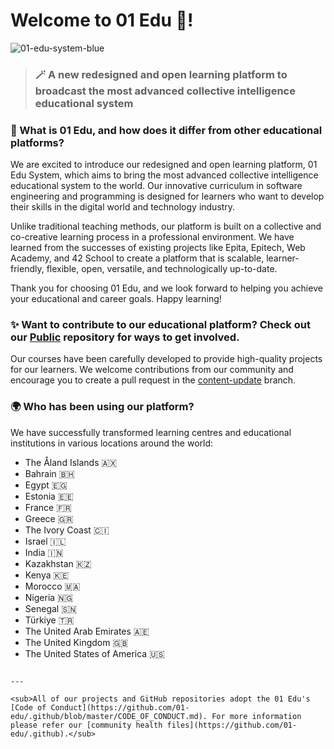 # Welcome to 01 Edu 👋!

![01-edu-system-blue](https://user-images.githubusercontent.com/14015057/211164787-102964e0-bba6-4765-b84a-60294abb45db.png)

> ### 🪄 A new redesigned and open learning platform to broadcast the most advanced collective intelligence educational system

### 🍎 What is 01 Edu, and how does it differ from other educational platforms?

We are excited to introduce our redesigned and open learning platform, 01 Edu System, which aims to bring the most advanced collective intelligence educational system to the world. Our innovative curriculum in software engineering and programming is designed for learners who want to develop their skills in the digital world and technology industry.

Unlike traditional teaching methods, our platform is built on a collective and co-creative learning process in a professional environment. We have learned from the successes of existing projects like Epita, Epitech, Web Academy, and 42 School to create a platform that is scalable, learner-friendly, flexible, open, versatile, and technologically up-to-date.

Thank you for choosing 01 Edu, and we look forward to helping you achieve your educational and career goals. Happy learning!

### ✨ Want to contribute to our educational platform? Check out our [Public](https://github.com/01-edu/public) repository for ways to get involved.

Our courses have been carefully developed to provide high-quality projects for our learners. We welcome contributions from our community and encourage you to create a pull request in the [content-update](https://github.com/01-edu/public/tree/content-update) branch.

### 🌍 Who has been using our platform?

We have successfully transformed learning centres and educational institutions in various locations around the world:

- The Åland Islands 🇦🇽
- Bahrain 🇧🇭
- Egypt 🇪🇬
- Estonia 🇪🇪
- France 🇫🇷
- Greece 🇬🇷
- The Ivory Coast 🇨🇮
- Israel 🇮🇱
- India 🇮🇳
- Kazakhstan 🇰🇿
- Kenya 🇰🇪
- Morocco 🇲🇦
- Nigeria 🇳🇬
- Senegal 🇸🇳
- Türkiye 🇹🇷
- The United Arab Emirates 🇦🇪
- The United Kingdom 🇬🇧
- The United States of America 🇺🇸

```

---

<sub>All of our projects and GitHub repositories adopt the 01 Edu's [Code of Conduct](https://github.com/01-edu/.github/blob/master/CODE_OF_CONDUCT.md). For more information please refer our [community health files](https://github.com/01-edu/.github).</sub>
